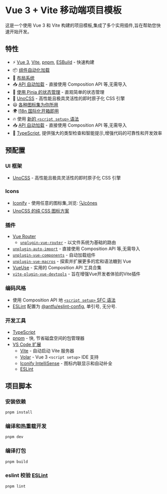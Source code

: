 # Vue 3 + Vite 移动端项目模板

这是一个使用 Vue 3 和 Vite 构建的项目模板,集成了多个实用插件,旨在帮助您快速开始开发。

## 特性

- ⚡️ [Vue 3](https://v3.vuejs.org/), [Vite](https://vitejs.dev/), [pnpm](https://pnpm.io/), [ESBuild](https://esbuild.github.io/) - 快速构建
- 📦 [组件自动化加载](https://github.com/antfu/unplugin-vue-components)
- 📑 [布局系统](https://github.com/JohnCampionJr/vite-plugin-vue-layouts)
- 📥 [API 自动加载](https://github.com/antfu/unplugin-auto-import) - 直接使用 Composition API 等,无需导入
- 🍍 [使用 Pinia 的状态管理](https://pinia.esm.dev/) - 直观简单的状态管理
- 🎨 [UnoCSS](https://github.com/unocss/unocss) - 高性能且极具灵活性的即时原子化 CSS 引擎
- 😃 [各种图标集为你所用](https://github.com/antfu/unocss/tree/main/packages/preset-icons)
- 🌍 [I18n 国际化开箱即用](https://github.com/intlify/vue-i18n-next)
- 🔥 使用 [新的 `<script setup>` 语法](https://github.com/vuejs/rfcs/pull/227)
- 📥 [API 自动加载](https://github.com/antfu/unplugin-auto-import) - 直接使用 Composition API 等,无需导入
- 🦾 [TypeScript](https://www.typescriptlang.org/), 提供强大的类型检查和智能提示,增强代码的可靠性和开发效率

## 预配置

### UI 框架

- [UnoCSS](https://github.com/antfu/unocss) - 高性能且极具灵活性的即时原子化 CSS 引擎

### Icons

- [Iconify](https://iconify.design) - 使用任意的图标集,浏览: [🔍Icônes](https://icones.netlify.app/)
- [UnoCSS 的纯 CSS 图标方案](https://github.com/antfu/unocss/tree/main/packages/preset-icons)

### 插件

- [Vue Router](https://github.com/vuejs/vue-router)
  - [`unplugin-vue-router`](https://github.com/posva/unplugin-vue-router) - 以文件系统为基础的路由
- [`unplugin-auto-import`](https://github.com/antfu/unplugin-auto-import) - 直接使用 Composition API 等,无需导入
- [`unplugin-vue-components`](https://github.com/antfu/unplugin-vue-components) - 自动加载组件
- [`unplugin-vue-macros`](https://github.com/sxzz/unplugin-vue-macros) - 探索并扩展更多的宏和语法糖到 Vue
- [VueUse](https://github.com/antfu/vueuse) - 实用的 Composition API 工具合集
- [`vite-plugin-vue-devtools`](https://github.com/webfansplz/vite-plugin-vue-devtools) - 旨在增强Vue开发者体验的Vite插件

### 编码风格

- 使用 Composition API 地 [`<script setup>` SFC 语法](https://github.com/vuejs/rfcs/pull/227)
- [ESLint](https://eslint.org/) 配置为 [@antfu/eslint-config](https://github.com/antfu/eslint-config), 单引号, 无分号.

### 开发工具

- [TypeScript](https://www.typescriptlang.org/)
- [pnpm](https://pnpm.js.org/) - 快, 节省磁盘空间的包管理器
- [VS Code 扩展](./.vscode/extensions.json)
  - [Vite](https://marketplace.visualstudio.com/items?itemName=antfu.vite) - 自动启动 Vite 服务器
  - [Volar](https://marketplace.visualstudio.com/items?itemName=Vue.volar) - Vue 3 `<script setup>` IDE 支持
  - [Iconify IntelliSense](https://marketplace.visualstudio.com/items?itemName=antfu.iconify) - 图标内联显示和自动补全
  - [ESLint](https://marketplace.visualstudio.com/items?itemName=dbaeumer.vscode-eslint)

## 项目脚本

### 安装依赖

```sh
pnpm install
```

### 编译和热重载开发

```sh
pnpm dev
```

### 编译打包

```sh
pnpm build
```

### eslint 校验 [ESLint](https://eslint.org/)

```sh
pnpm lint
```
